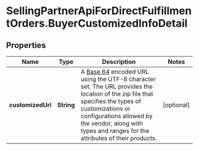 # SellingPartnerApiForDirectFulfillmentOrders.BuyerCustomizedInfoDetail

## Properties

Name | Type | Description | Notes
------------ | ------------- | ------------- | -------------
**customizedUrl** | **String** | A [Base 64](https://datatracker.ietf.org/doc/html/rfc4648#section-4) encoded URL using the UTF-8 character set. The URL provides the location of the zip file that specifies the types of customizations or configurations allowed by the vendor, along with types and ranges for the attributes of their products. | [optional] 


